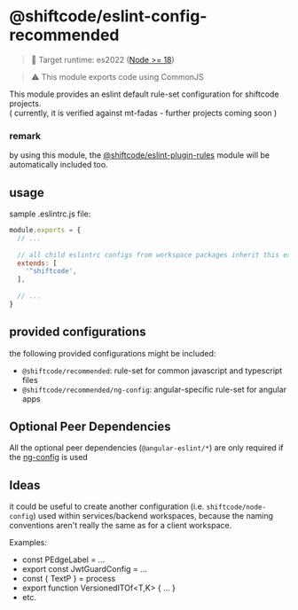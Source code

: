 # @shiftcode/eslint-config-recommended

> 🎯 Target runtime: es2022 ([Node >= 18](https://node.green/#ES2022))

> ⚠️ This module exports code using CommonJS

This module provides an eslint default rule-set configuration for shiftcode projects.\
( currently, it is verified against mt-fadas - further projects coming soon )

### remark

by using this module, the [@shiftcode/eslint-plugin-rules](../eslint-plugin-rules) module will be automatically included too.

## usage

sample .eslintrc.js file:

```javascript
module.exports = {
  // ...
    
  // all child eslintrc configs from workspace packages inherit this extension
  extends: [
    '^shiftcode',
  ],
  
  // ...
}
```

## provided configurations

the following provided configurations might be included:

- ``@shiftcode/recommended``: rule-set for common javascript and typescript files
- ``@shiftcode/recommended/ng-config``: angular-specific rule-set for angular apps

## Optional Peer Dependencies
All the optional peer dependencies (`@angular-eslint/*`) are only required if the [ng-config](./src/ng-config/index.ts)
is used

## Ideas

it could be useful to create another configuration (i.e. ``shiftcode/node-config``)
used within services/backend workspaces, because the naming conventions aren't really the same as for a client workspace.

Examples:
- const PEdgeLabel = ...
- export const JwtGuardConfig = ...
- const { TextP } = process
- export function VersionedITOf<T,K> { ... }
- etc.
